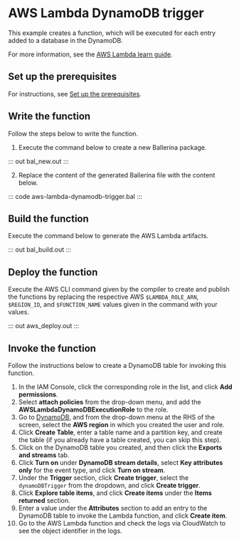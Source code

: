 # AWS Lambda DynamoDB trigger

This example creates a function, which will be executed for each entry added to a database in the DynamoDB.

For more information, see the [AWS Lambda learn guide](https://ballerina.io/learn/run-in-the-cloud/function-as-a-service/aws-lambda/).

## Set up the prerequisites

For instructions, see [Set up the prerequisites](https://ballerina.io/learn/run-in-the-cloud/function-as-a-service/aws-lambda/#set-up-the-prerequisites).

## Write the function

Follow the steps below to write the function.

1. Execute the command below to create a new Ballerina package.

::: out bal_new.out :::

2. Replace the content of the generated Ballerina file with the content below.

::: code aws-lambda-dynamodb-trigger.bal :::

## Build the function 

Execute the command below to generate the AWS Lambda artifacts.

::: out bal_build.out :::

## Deploy the function

Execute the AWS CLI command given by the compiler to create and publish the functions by replacing the respective AWS `$LAMBDA_ROLE_ARN`, `$REGION_ID`, and `$FUNCTION_NAME` values given in the command with your values.

::: out aws_deploy.out :::

## Invoke the function

Follow the instructions below to create a DynamoDB table for invoking this function.

1. In the IAM Console, click the corresponding role in the list, and click **Add permissions**.
2. Select **attach policies** from the drop-down menu, and add the **AWSLambdaDynamoDBExecutionRole** to the role.
3. Go to [DynamoDB](https://us-west-1.console.aws.amazon.com/dynamodbv2), and from the drop-down menu at the RHS of the screen, select the **AWS region** in which you created the user and role.
4. Click **Create Table**, enter a table name and a partition key, and create the table (if you already have a table created, you can skip this step).
5. Click on the DynamoDB table you created, and then click the **Exports and streams** tab.
6. Click **Turn on** under **DynamoDB stream details**, select **Key attributes only** for the event type, and click **Turn on stream**.
8. Under the **Trigger** section, click **Create trigger**, select the `dynamoDBTrigger` from the dropdown, and click **Create trigger**.
9. Click **Explore table items**, and click **Create items** under the **Items returned** section.
10. Enter a value under the **Attributes** section to add an entry to the DynamoDB table to invoke the Lambda function, and click **Create item**.
11. Go to the AWS Lambda function and check the logs via CloudWatch to see the object identifier in the logs.
